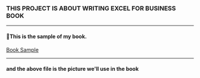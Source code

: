 ### THIS PROJECT IS ABOUT WRITING EXCEL FOR BUSINESS BOOK
---

#### :pushpin:This is the sample of my book.
[Book Sample](https://github.com/touchaee/mywork/blob/master/Excel%20for%20Managerial%20Accounting%20Book/book_sample.pdf)

---

#### and the above file is the picture we'll use in the book
